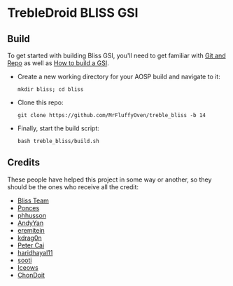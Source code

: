 # TrebleDroid BLISS GSI

## Build
To get started with building Bliss GSI, you'll need to get familiar with [Git and Repo](https://source.android.com/source/using-repo.html) as well as [How to build a GSI](https://github.com/phhusson/treble_experimentations/wiki/How-to-build-a-GSI%3F).
- Create a new working directory for your AOSP build and navigate to it:
    ```
    mkdir bliss; cd bliss
    ```
- Clone this repo:
    ```
    git clone https://github.com/MrFluffyOven/treble_bliss -b 14
    ```
- Finally, start the build script:
    ```
    bash treble_bliss/build.sh
    ```

## Credits
These people have helped this project in some way or another, so they should be the ones who receive all the credit:
- [Bliss Team](https://github.com/BlissRoms)
- [Ponces](https://github.com/ponces)
- [phhusson](https://github.com/phhusson)
- [AndyYan](https://github.com/AndyCGYan)
- [eremitein](https://github.com/eremitein)
- [kdrag0n](https://github.com/kdrag0n)
- [Peter Cai](https://github.com/PeterCxy)
- [haridhayal11](https://github.com/haridhayal11)
- [sooti](https://github.com/sooti)
- [Iceows](https://github.com/Iceows)
- [ChonDoit](https://github.com/ChonDoit)

